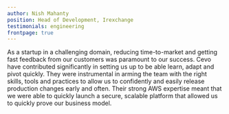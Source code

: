```yaml
---
author: Nish Mahanty
position: Head of Development, Irexchange
testimonials: engineering
frontpage: true
---
```

As a startup in a challenging domain, reducing time-to-market and getting fast feedback from our customers was paramount to our success. Cevo have contributed significantly in setting us up to be able learn, adapt and pivot quickly. They were instrumental in arming the team with the right skills, tools and practices to allow us to confidently and easily release production changes early and often. Their strong AWS expertise meant that we were able to quickly launch a secure, scalable platform that allowed us to quickly prove our business model.
